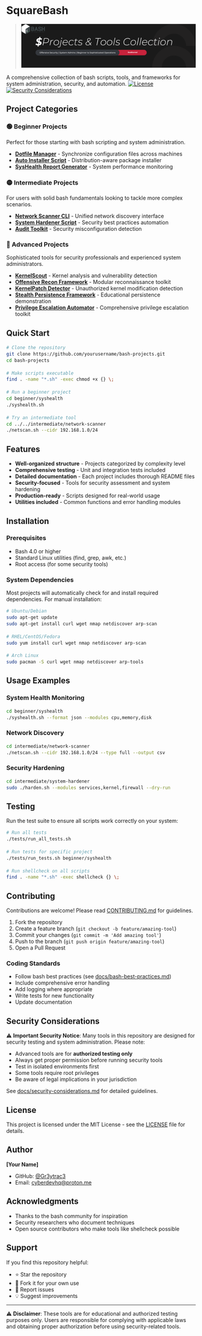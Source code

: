 # SquareBash
> ![SquareBash Mainframe](https://github.com/Gr3ytrac3/SquareBash/blob/18b520f89f5cdb3ee6d6de16220e9b2dde35797f/squarebashmainframe.png)

A comprehensive collection of bash scripts, tools, and frameworks for system administration, security, and automation.
[![License](https://img.shields.io/badge/license-MIT-9D00FF)](https://github.com/Gr3ytrac3/SquareBash/blob/f319893654018e75289e8defeaa3abf255e23d7a/LICENSE)
[![Security Considerations](https://img.shields.io/badge/Safe%20Security-Security%20%26%20Considerations-blue)](https://github.com/Gr3ytrac3/SquareBash/blob/cb71d1039b377485f14a572c1df6ab7dfd1719e6/docs/security-considerations.md)

## Project Categories

### 🟢 Beginner Projects
Perfect for those starting with bash scripting and system administration.

- **[Dotfile Manager](beginner/dotfile-manager/)** - Synchronize configuration files across machines
- **[Auto Installer Script](beginner/auto-installer/)** - Distribution-aware package installer
- **[SysHealth Report Generator](beginner/syshealth/)** - System performance monitoring

### 🟡 Intermediate Projects
For users with solid bash fundamentals looking to tackle more complex scenarios.

- **[Network Scanner CLI](intermediate/network-scanner/)** - Unified network discovery interface
- **[System Hardener Script](intermediate/system-hardener/)** - Security best practices automation
- **[Audit Toolkit](intermediate/audit-toolkit/)** - Security misconfiguration detection

### 🔴 Advanced Projects
Sophisticated tools for security professionals and experienced system administrators.

- **[KernelScout](advanced/kernelscout/)** - Kernel analysis and vulnerability detection
- **[Offensive Recon Framework](advanced/offensive-recon-framework/)** - Modular reconnaissance toolkit
- **[KernelPatch Detector](advanced/kernelpatch-detector/)** - Unauthorized kernel modification detection
- **[Stealth Persistence Framework](advanced/stealth-persistence-framework/)** - Educational persistence demonstration
- **[Privilege Escalation Automator](advanced/privesc-automator/)** - Comprehensive privilege escalation toolkit

## Quick Start

```bash
# Clone the repository
git clone https://github.com/yourusername/bash-projects.git
cd bash-projects

# Make scripts executable
find . -name "*.sh" -exec chmod +x {} \;

# Run a beginner project
cd beginner/syshealth
./syshealth.sh

# Try an intermediate tool
cd ../../intermediate/network-scanner
./netscan.sh --cidr 192.168.1.0/24
```

## Features

-  **Well-organized structure** - Projects categorized by complexity level
-  **Comprehensive testing** - Unit and integration tests included
-  **Detailed documentation** - Each project includes thorough README files
-  **Security-focused** - Tools for security assessment and system hardening
-  **Production-ready** - Scripts designed for real-world usage
-  **Utilities included** - Common functions and error handling modules

## Installation

### Prerequisites

- Bash 4.0 or higher
- Standard Linux utilities (find, grep, awk, etc.)
- Root access (for some security tools)

### System Dependencies

Most projects will automatically check for and install required dependencies. For manual installation:

```bash
# Ubuntu/Debian
sudo apt-get update
sudo apt-get install curl wget nmap netdiscover arp-scan

# RHEL/CentOS/Fedora
sudo yum install curl wget nmap netdiscover arp-scan

# Arch Linux
sudo pacman -S curl wget nmap netdiscover arp-tools
```

## Usage Examples

### System Health Monitoring
```bash
cd beginner/syshealth
./syshealth.sh --format json --modules cpu,memory,disk
```

### Network Discovery
```bash
cd intermediate/network-scanner
./netscan.sh --cidr 192.168.1.0/24 --type full --output csv
```

### Security Hardening
```bash
cd intermediate/system-hardener
sudo ./harden.sh --modules services,kernel,firewall --dry-run
```

## Testing

Run the test suite to ensure all scripts work correctly on your system:

```bash
# Run all tests
./tests/run_all_tests.sh

# Run tests for specific project
./tests/run_tests.sh beginner/syshealth

# Run shellcheck on all scripts
find . -name "*.sh" -exec shellcheck {} \;
```

## Contributing

Contributions are welcome! Please read [CONTRIBUTING.md](CONTRIBUTING.md) for guidelines.

1. Fork the repository
2. Create a feature branch (`git checkout -b feature/amazing-tool`)
3. Commit your changes (`git commit -m 'Add amazing tool'`)
4. Push to the branch (`git push origin feature/amazing-tool`)
5. Open a Pull Request

### Coding Standards

- Follow bash best practices (see [docs/bash-best-practices.md](docs/bash-best-practices.md))
- Include comprehensive error handling
- Add logging where appropriate
- Write tests for new functionality
- Update documentation

## Security Considerations

⚠️ **Important Security Notice**: Many tools in this repository are designed for security testing and system administration. Please note:

- Advanced tools are for **authorized testing only**
- Always get proper permission before running security tools
- Test in isolated environments first
- Some tools require root privileges
- Be aware of legal implications in your jurisdiction

See [docs/security-considerations.md](docs/security-considerations.md) for detailed guidelines.

## License

This project is licensed under the MIT License - see the [LICENSE](https://github.com/Gr3ytrac3/SquareBash/blob/75ad0af7a5882992b6f6cb635afb545a50bb086f/LICENSE) file for details.

## Author

**[Your Name]**
- GitHub: [@Gr3ytrac3](https://github.com/Gr3ytrac3)
- Email: cyberdevhq@proton.me

## Acknowledgments

- Thanks to the bash community for inspiration
- Security researchers who document techniques
- Open source contributors who make tools like shellcheck possible

## Support

If you find this repository helpful:

- ⭐ Star the repository
- 🍴 Fork it for your own use
- 🐛 Report issues
- 💡 Suggest improvements

---

⚠️ **Disclaimer**: These tools are for educational and authorized testing purposes only. Users are responsible for complying with applicable laws and obtaining proper authorization before using security-related tools.
